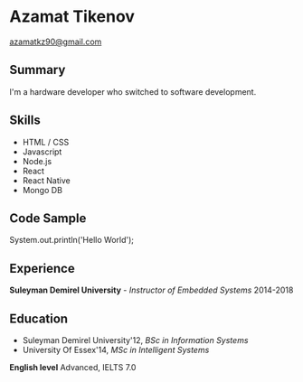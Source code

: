 # Azamat Tikenov

azamatkz90@gmail.com

## Summary

I'm a hardware developer who switched to software development.

## Skills

- HTML / CSS
- Javascript
- Node.js
- React
- React Native
- Mongo DB

## Code Sample

System.out.println('Hello World');

## Experience

**Suleyman Demirel University** - _Instructor of Embedded Systems_ 2014-2018

## Education

- Suleyman Demirel University'12, _BSc in Information Systems_
- University Of Essex'14, _MSc in Intelligent Systems_

**English level**
Advanced, IELTS 7.0
